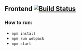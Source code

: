 ## Frontend [![Build Status](https://travis-ci.org/frontend-park-mail-ru/sample.svg?branch=master)](https://travis-ci.org/frontend-park-mail-ru/sample)

### How to run:

- `npm install`
- `npm run webpack`
- `npm start`
